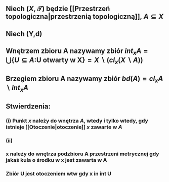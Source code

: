 ## Niech $(X,\mathcal{T})$ będzie [[Przestrzeń topologiczna|przestrzenią topologiczną]], $A\subseteq X$ 
## Niech (Y,d)
## **Wnętrzem zbioru** A nazywamy zbiór $int_{x}A=\bigcup\{U\subseteq A:$U otwarty w X$\}=X\backslash(cl_x(X\backslash A))$ 
## **Brzegiem zbioru** A nazywamy zbiór $bd(A)=cl_xA\backslash int_xA$
## **Stwierdzenia**: 
### (i) Punkt $x$ należy do wnętrza $A$, wtedy i tylko wtedy, gdy istnieje [[Otoczenie|otoczenie]] $x$ zawarte w $A$
### (ii) 
### x należy do wnętrza podzbioru A przestrzeni metrycznej gdy jakaś kula o środku w x jest zawarta w A
### Zbiór U jest otoczeniem wtw gdy x in int U
